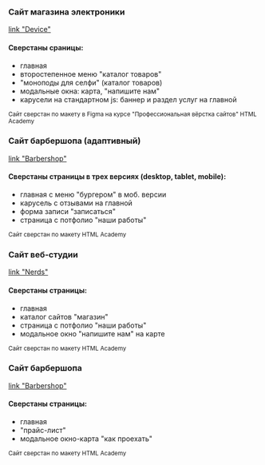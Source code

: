 <h3>Сайт магазина электроники</h3>
<a href="https://propellerbeanie.github.io/device-build/">link "Device"</a>
<h4>Сверстаны сраницы:</h4>
<ul>
  <li>главная</li>
  <li>второстепенное меню "каталог товаров"</li>
  <li>"моноподы для селфи" (каталог товаров)</li>
  <li>модальные окна: карта, "напишите нам"</li>
  <li>карусели на стандартном js: баннер и раздел услуг на главной</li>
</ul>
<sub>Сайт сверстан по макету в Figma на курсе "Профессиональная вёрстка сайтов" HTML Academy</sub>

<h3>Сайт барбершопа (адаптивный)</h3>
<a href="https://propellerbeanie.github.io/portfolio-barbershop-adaptive/">link "Barbershop"</a>
<h4>Сверстаны страницы в трех версиях (desktop, tablet, mobile):</h4>
<ul>
  <li>главная c меню "бургером" в моб. версии</li>
  <li>карусель с отзывами на главной</li>
  <li>форма записи "записаться"</li>
  <li>страница с потфолио "наши работы"</li>
</ul>
<sub>Сайт сверстан по макету HTML Academy</sub>

<h3>Сайт веб-студии</h3>
<a href="https://propellerbeanie.github.io/portfolio-nerds/">link "Nerds"</a>
<h4>Сверстаны страницы:</h4>
<ul>
  <li>главная</li>
  <li>каталог сайтов "магазин"</li>
  <li>страница с потфолио "наши работы"</li>
  <li>модальное окно "напишите нам" на карте</li>
</ul>
<sub>Сайт сверстан по макету HTML Academy</sub>

<h3>Сайт барбершопа</h3>
<a href="https://propellerbeanie.github.io/portfolio-barbershop-adaptive/">link "Barbershop"</a>
<h4>Сверстаны страницы:</h4>
<ul>
  <li>главная</li>
  <li>"прайс-лист"</li>
  <li>модальное окно-карта "как проехать"</li>
</ul>
<sub>Сайт сверстан по макету HTML Academy</sub>
